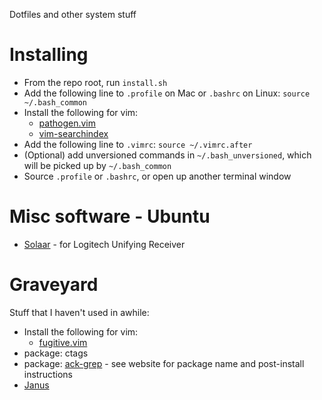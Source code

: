 Dotfiles and other system stuff

# Installing

* From the repo root, run `install.sh`
* Add the following line to `.profile` on Mac or `.bashrc` on Linux:
  `source ~/.bash_common`
* Install the following for vim:
  * [pathogen.vim](https://github.com/tpope/vim-pathogen)
  * [vim-searchindex](https://github.com/google/vim-searchindex)
* Add the following line to `.vimrc`:
  `source ~/.vimrc.after`
* (Optional) add unversioned commands in `~/.bash_unversioned`, which will be
  picked up by `~/.bash_common`
* Source `.profile` or `.bashrc`, or open up another terminal window

# Misc software - Ubuntu

* [Solaar](https://github.com/pwr/Solaar) - for Logitech Unifying Receiver

# Graveyard

Stuff that I haven't used in awhile:

* Install the following for vim:
  * [fugitive.vim](https://github.com/tpope/vim-fugitive)
* package: ctags
* package: [ack-grep](http://beyondgrep.com/install/) - see website for package name and post-install instructions
* [Janus](https://github.com/carlhuda/janus)
